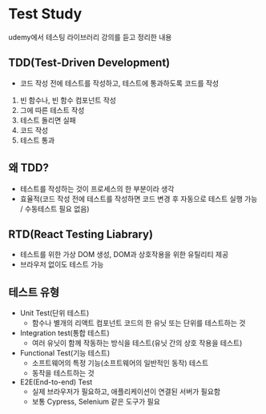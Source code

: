 # Test Study

udemy에서 테스팅 라이브러리 강의를 듣고 정리한 내용

## TDD(Test-Driven Development)

- 코드 작성 전에 테스트를 작성하고, 테스트에 통과하도록 코드를 작성

1. 빈 함수나, 빈 함수 컴포넌트 작성
2. 그에 따른 테스트 작성
3. 테스트 돌리면 실패
4. 코드 작성
5. 테스트 통과

## 왜 TDD?

- 테스트를 작성하는 것이 프로세스의 한 부분이라 생각
- 효율적(코드 작성 전에 테스트를 작성하면 코드 변경 후 자동으로 테스트 실행 가능 / 수동테스트 필요 없음)

## RTD(React Testing Liabrary)

- 테스트를 위한 가상 DOM 생성, DOM과 상호작용을 위한 유틸리티 제공
- 브라우저 없이도 테스트 가능

## 테스트 유형

- Unit Test(단위 테스트)
  - 함수나 별개의 리액트 컴포넌트 코드의 한 유닛 또는 단위를 테스트하는 것
- Integration test(통합 테스트)
  - 여러 유닛이 함께 작동하는 방식을 테스트(유닛 간의 상호 작용을 테스트)
- Functional Test(기능 테스트)
  - 소프트웨어의 특정 기능(소프트웨어의 일반적인 동작) 테스트
  - 동작을 테스트하는 것
- E2E(End-to-end) Test
  - 실제 브라우저가 필요하고, 애플리케이션이 연결된 서버가 필요함
  - 보통 Cypress, Selenium 같은 도구가 필요
